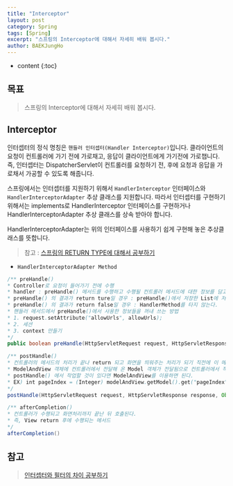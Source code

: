 ```yaml
---
title: "Interceptor"
layout: post
category: Spring
tags: [Spring]
excerpt: "스프링의 Interceptor에 대해서 자세히 배워 봅시다."
author: BAEKJungHo
---
```


* content
{:toc}

## 목표

  > 스프링의 Interceptor에 대해서 자세히 배워 봅시다.

## Interceptor

  인터셉터의 정식 명칭은 `핸들러 인터셉터(Handler Interceptor)`입니다. 클라이언트의 요청이 컨트롤러에 가기 전에 가로채고, 응답이 클라이언트에게 가기전에 가로챕니다. 즉, 인터셉터는 DispatcherServlet이 컨트롤러를 요청하기 전, 후에 요청과 응답을 가로채서 가공할 수 있도록 해줍니다.

  스프링에서는 인터셉터를 지원하기 위해서 `HandlerInterceptor` 인터페이스와 `HandlerInterceptorAdapter` 추상 클래스를 지원합니다. 따라서 인터셉터를 구현하기 위해서는 implements로 HandlerInterceptor 인터페이스를 구현하거나 HandlerInterceptorAdapter 추상 클래스를 상속 받아야 합니다.

  HandlerInterceptorAdapter는 위의 인터페이스를 사용하기 쉽게 구현해 놓은 추상클래스를 뜻합니다.

  > 참고 : [스프링의 RETURN TYPE에 대해서 공부하기](https://baekjungho.github.io/spring-modelandviewreturn/)

  - `HandlerInterceptorAdapter Method`

  ```java
/** preHandle()
* Controller로 요청이 들어가기 전에 수행
* handler : preHandle() 메서드를 수행하고 수행될 컨트롤러 메서드에 대한 정보를 담고 있다.
* preHandle() 의 결과가 return ture일 경우 : preHandle()에서 저장한 List에 저장된 참조 변수들을, HandlerMethod에서 받아서 쓸 수 있다.
* preHandle() 의 결과가 return false일 경우 : HandlerMethod를 타지 않는다.
* 핸들러 메서드에서 preHandle()에서 사용한 정보들을 꺼내 쓰는 방법
* 1. request.setAttribute("allowUrls", allowUrls);
* 2. 세션
* 3. context 만들기
*/
public boolean preHandle(HttpServletRequest request, HttpServletResponse response, Object handler)

/** postHandle()
* 컨트롤러의 메서드의 처리가 끝나 return 되고 화면을 띄워주는 처리가 되기 직전에 이 메서드가 수행
* ModelAndView 객체에 컨트롤러에서 전달해 온 Model 객체가 전달됨으로 컨트롤러에서 작업 후
* postHandle() 에서 작업할 것이 있다면 ModelAndView를 이용하면 된다.
* EX) int pageIndex = (Integer) modelAndView.getModel().get("pageIndex");
*/
postHandle(HttpServletRequest request, HttpServletResponse response, Object handler, ModelAndView modelAndView)

/** afterCompletion()
* 컨트롤러가 수행되고 화면처리까지 끝난 뒤 호출된다.
* 즉, View return 후에 수행되는 메서드
*/
afterCompletion()
  ```

## 참고

  > [인터셉터와 필터의 차이 공부하기](https://baekjungho.github.io/spring-interceptorfilter/)
